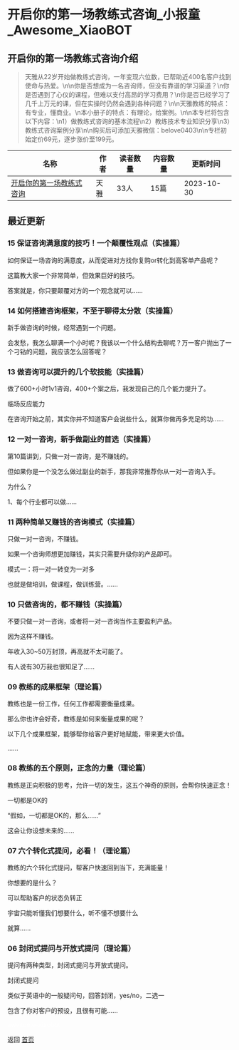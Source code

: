 # 开启你的第一场教练式咨询_小报童_Awesome_XiaoBOT

## 开启你的第一场教练式咨询介绍
> 天雅从22岁开始做教练式咨询，一年变现六位数，已帮助近400名客户找到使命与热爱。\n\n你是否想成为一名咨询师，但没有靠谱的学习渠道？\n你是否遇到了心仪的课程，但难以支付高昂的学习费用？\n你是否已经学习了几千上万元的课，但在实操时仍然会遇到各种问题？\n\n天雅教练的特点：有专业，懂商业。\n本小册子的特点：有理论，给案例。\n\n本专栏将包含以下内容：\n1）做教练式咨询的基本流程\n2）教练技术专业知识分享\n3）教练式咨询案例分享\n\n购买后可添加天雅微信：belove0403\n\n专栏初始定价69元，逐步涨价至199元。  
  


|名称|作者|读者数量|内容数量|更新时间|
|---|---|---|---|---|
|[开启你的第一场教练式咨询](https://xiaobot.net/p/jiaolian?refer=9c3f1c95-a052-465a-9902-f6d75080262a)|天雅|33人|15篇|2023-10-30|

## 最近更新
### 15 保证咨询满意度的技巧！一个颠覆性观点（实操篇）

如何保证一场咨询的满意度，从而促进对方找你复购or转化到高客单产品呢？

这篇教大家一个非常简单，但效果巨好的技巧。

答案就是，你只要颠覆对方的一个观念就可以......

### 14 如何搭建咨询框架，不至于聊得太分散（实操篇）

新手做咨询的时候，经常遇到一个问题。

会发愁，我怎么聊满一个小时呢？我该以一个什么结构去聊呢？万一客户抛出了一个刁钻的问题，我应该怎么回答呢？

### 13 做咨询可以提升的几个软技能（实操篇）

做了600+小时1v1咨询，400+个案之后，我发现自己的几个能力提升了。

临场反应能力

在咨询开始之前，其实你并不知道客户会说些什么，就算你做再多充足的功......

### 12 一对一咨询，新手做副业的首选（实操篇）

第10篇讲到，只做一对一咨询，是不赚钱的。

但如果你是一个没怎么做过副业的新手，那我非常推荐你从一对一咨询入手。

为什么？

1、每个行业都可以做......

### 11 两种简单又赚钱的咨询模式（实操篇）

只做一对一咨询，不赚钱。

如果一个咨询师想更加赚钱，其实只需要升级你的产品即可。

模式一：将一对一转变为一对多

也就是做培训，做课程，做训练营。......

### 10 只做咨询的，都不赚钱（实操篇）

不要只做一对一咨询，或者将一对一咨询当作主要盈利产品。

因为这样不赚钱。

年收入30~50万封顶，再高就不太可能了。

有人说有30万我也很知足了......

### 09 教练的成果框架（理论篇）

教练也是一份工作，任何工作都需要衡量成果。

那么你也许会好奇，教练是如何来衡量成果的呢？

以下几个成果框架，能够帮你给客户更好地赋能，带来更大价值。

......

### 08 教练的五个原则，正念的力量（理论篇）

教练是正向积极的思考，允许一切的发生，这五个神奇的原则，会帮你快速正念！

一切都是OK的

“假如，一切都是OK的，那么……”

这会让你设想未来的......

### 07 六个转化式提问，必看！（理论篇）

教练的六个转化式提问，帮客户快速回到当下，充满能量！

你想要的是什么？

可以帮助客户的状态负转正

宇宙只能听懂我们想要什么，听不懂不想要什么

就算......

### 06 封闭式提问与开放式提问（理论篇）

提问有两种类型，封闭式提问与开放式提问。

封闭式提问

类似于英语中的一般疑问句，回答封闭，yes/no，二选一

包含了你对客户的预设，且很有可能......


<a href="https://github.com/Reno9527/awesome-xiaobot" style="color: white; text-decoration: none;">awesome-xiaobot</a>

返回 [首页](../README.md)
